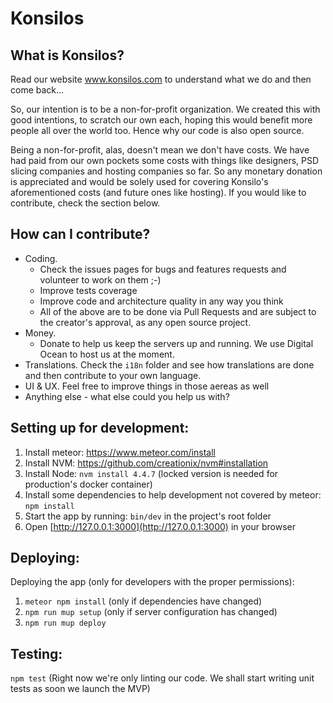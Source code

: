 Konsilos
========

## What is Konsilos?

Read our website www.konsilos.com to understand what we do and then come back...

So, our intention is to be a non-for-profit organization. We created this with good intentions, to scratch our own each, hoping this would benefit more people all over the world too. Hence why our code is also open source.

Being a non-for-profit, alas, doesn't mean we don't have costs. We have had paid from our own pockets some costs with things like designers, PSD slicing companies and hosting companies so far. So any monetary donation is appreciated and would be solely used for covering Konsilo's aforementioned costs (and future ones like hosting). If you would like to contribute, check the section below.

## How can I contribute?

- Coding.
    - Check the issues pages for bugs and features requests and volunteer to work on them ;-)
    - Improve tests coverage
    - Improve code and architecture quality in any way you think
    - All of the above are to be done via Pull Requests and are subject to the creator's approval, as any open source project.
- Money.
    - Donate to help us keep the servers up and running. We use Digital Ocean to host us at the moment.
- Translations. Check the `i18n` folder and see how translations are done and then contribute to your own language.
- UI & UX. Feel free to improve things in those aereas as well
- Anything else - what else could you help us with?


## Setting up for development:

1. Install meteor: https://www.meteor.com/install
2. Install NVM: https://github.com/creationix/nvm#installation
3. Install Node: `nvm install 4.4.7` (locked version is needed for production's docker container)
4. Install some dependencies to help development not covered by meteor: `npm install`
5. Start the app by running: `bin/dev` in the project's root folder
6. Open [http://127.0.0.1:3000](http://127.0.0.1:3000) in your browser

## Deploying:

Deploying the app (only for developers with the proper permissions):

1. `meteor npm install` (only if dependencies have changed)
2. `npm run mup setup` (only if server configuration has changed)
3. `npm run mup deploy`

## Testing:

`npm test` (Right now we're only linting our code. We shall start writing unit tests as soon we launch the MVP)
